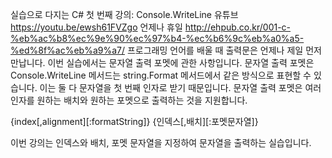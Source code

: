 실습으로 다지는 C#
첫 번째 강의: Console.WriteLine
유튜브 https://youtu.be/ewsh61FVZgo
언제나 휴일 http://ehpub.co.kr/001-c-%eb%ac%b8%ec%9e%90%ec%97%b4-%ec%b6%9c%eb%a0%a5-%ed%8f%ac%eb%a9%a7/
프로그래밍 언어를 배울 때 출력문은 언제나 제일 먼저 만납니다.
이번 실습에서는 문자열 출력 포멧에 관한 사항입니다.
문자열 출력 포멧은 Console.WriteLine 메서드는 string.Format 메서드에서 같은 방식으로 표현할 수 있습니다. 
이는 둘 다 문자열을 첫 번째 인자로 받기 때문입니다.
문자열 출력 포멧은 여러 인자를 원하는 배치와 원하는 포멧으로 출력하는 것을 지원합니다.

{index[,alignment][:formatString]}
{인덱스[,배치][:포멧문자열]}

이번 강의는 인덱스와 배치, 포멧 문자열을 지정하여 문자열을 출력하는 실습입니다.
